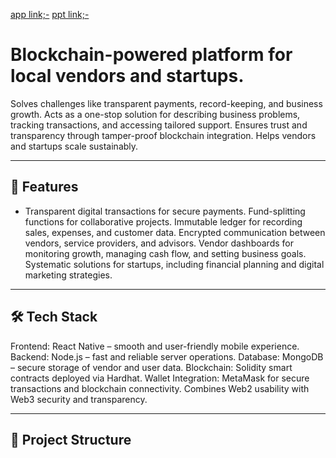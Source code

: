 [app link;-](https://steady-jalebi-75285b.netlify.app/)
[ppt link;-]()

# Blockchain-powered platform for local vendors and startups.

Solves challenges like transparent payments, record-keeping, and business growth.
Acts as a one-stop solution for describing business problems, tracking transactions, and accessing tailored support.
Ensures trust and transparency through tamper-proof blockchain integration.
Helps vendors and startups scale sustainably.

---

## 🚀 Features
- Transparent digital transactions for secure payments.
Fund-splitting functions for collaborative projects.
Immutable ledger for recording sales, expenses, and customer data.
Encrypted communication between vendors, service providers, and advisors.
Vendor dashboards for monitoring growth, managing cash flow, and setting business goals.
Systematic solutions for startups, including financial planning and digital marketing strategies.

---

## 🛠️ Tech Stack
Frontend: React Native – smooth and user-friendly mobile experience.
Backend: Node.js – fast and reliable server operations.
Database: MongoDB – secure storage of vendor and user data.
Blockchain: Solidity smart contracts deployed via Hardhat.
Wallet Integration: MetaMask for secure transactions and blockchain connectivity.
Combines Web2 usability with Web3 security and transparency.


---

## 📂 Project Structure
